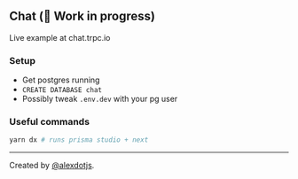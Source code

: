 ## Chat (:construction: Work in progress)

Live example at chat.trpc.io

### Setup

- Get postgres running
- `CREATE DATABASE chat`
- Possibly tweak `.env.dev` with your pg user


### Useful commands

```bash
yarn dx # runs prisma studio + next
```

---

Created by [@alexdotjs](https://twitter.com/alexdotjs).
